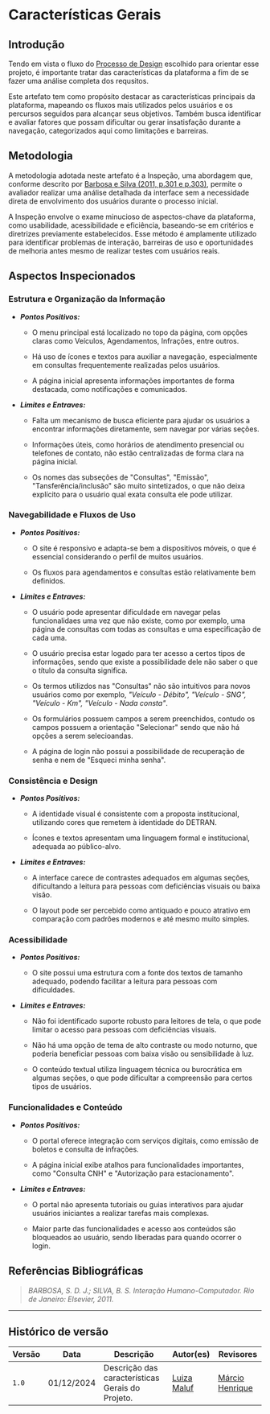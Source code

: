 # __Características Gerais__

## __Introdução__

Tendo em vista o fluxo do [Processo de Design](../planejamento/processoDesign.md#engenharia-de-usabilidade-de-mayhew) escolhido para orientar esse projeto, é importante tratar das características da plataforma a fim de se fazer uma análise completa dos requsitos. 

Este artefato tem como propósito destacar as características principais da plataforma, mapeando os fluxos mais utilizados pelos usuários e os percursos seguidos para alcançar seus objetivos. Também busca identificar e avaliar fatores que possam dificultar ou gerar insatisfação durante a navegação, categorizados aqui como limitações e barreiras.


## __Metodologia__

A metodologia adotada neste artefato é a Inspeção, uma abordagem que, conforme descrito por [Barbosa e Silva (2011, p.301 e p.303)](referencias/metdCaracPlata.png), permite o avaliador realizar uma análise detalhada da interface sem a necessidade direta de envolvimento dos usuários durante o processo inicial.

A Inspeção envolve o exame minucioso de aspectos-chave da plataforma, como usabilidade, acessibilidade e eficiência, baseando-se em critérios e diretrizes previamente estabelecidos. Esse método é amplamente utilizado para identificar problemas de interação, barreiras de uso e oportunidades de melhoria antes mesmo de realizar testes com usuários reais.


## __Aspectos Inspecionados__

### __Estrutura e Organização da Informação__

- __*Pontos Positivos:*__

    - O menu principal está localizado no topo da página, com opções claras como Veículos, Agendamentos, Infrações, entre outros.

    - Há uso de ícones e textos para auxiliar a navegação, especialmente em consultas frequentemente realizadas pelos usuários.
    
    - A página inicial apresenta informações importantes de forma destacada, como notificações e comunicados.

- __*Limites e Entraves:*__

    - Falta um mecanismo de busca eficiente para ajudar os usuários a encontrar informações diretamente, sem navegar por várias seções.
        
    - Informações úteis, como horários de atendimento presencial ou telefones de contato, não estão centralizadas de forma clara na página inicial.

    - Os nomes das subseções de "Consultas", "Emissão", "Tansferência/inclusão" são muito sintetizados, o que não deixa explícito para o usuário qual exata consulta ele pode utilizar.

### __Navegabilidade e Fluxos de Uso__

- __*Pontos Positivos:*__
        
    - O site é responsivo e adapta-se bem a dispositivos móveis, o que é essencial considerando o perfil de muitos usuários.
        
    - Os fluxos para agendamentos e consultas estão relativamente bem definidos.

- __*Limites e Entraves:*__
        
    - O usuário pode apresentar dificuldade em navegar pelas funcionalidaes uma vez que não existe, como  por exemplo, uma página de consultas com todas as consultas e uma especificação de cada uma.

    - O usuário precisa estar logado para ter acesso a certos tipos de informações, sendo que existe a possibilidade dele não saber o que o título da consulta significa.

    - Os termos utilizdos nas "Consultas" não são intuitivos para novos usuários como por exemplo, _"Veículo - Débito", "Veículo - SNG", "Veículo - Km", "Veículo - Nada consta"_.

    - Os formulários possuem campos a serem preenchidos, contudo os campos possuem a orientação "Selecionar" sendo que não há opções a serem selecioandas.

    - A página de login não possui a possibilidade de recuperação de senha e nem de "Esqueci minha senha".


### __Consistência e Design__

- __*Pontos Positivos:*__

    - A identidade visual é consistente com a proposta institucional, utilizando cores que remetem à identidade do DETRAN.
        
    - Ícones e textos apresentam uma linguagem formal e institucional, adequada ao público-alvo.

- __*Limites e Entraves:*__
        
    - A interface carece de contrastes adequados em algumas seções, dificultando a leitura para pessoas com deficiências visuais ou baixa visão.

    - O layout pode ser percebido como antiquado e pouco atrativo em comparação com padrões modernos e até mesmo muito simples.

### __Acessibilidade__

- __*Pontos Positivos:*__
        
    - O site possui uma estrutura com a fonte dos textos de tamanho adequado, podendo facilitar a leitura para pessoas com dificuldades.

    
- __*Limites e Entraves:*__
        
    - Não foi identificado suporte robusto para leitores de tela, o que pode limitar o acesso para pessoas com deficiências visuais.

    - Não há uma opção de tema de alto contraste ou modo noturno, que poderia beneficiar pessoas com baixa visão ou sensibilidade à luz.

    - O conteúdo textual utiliza linguagem técnica ou burocrática em algumas seções, o que pode dificultar a compreensão para certos tipos de usuários.


### __Funcionalidades e Conteúdo__

- __*Pontos Positivos:*__

    - O portal oferece integração com serviços digitais, como emissão de boletos e consulta de infrações.

    - A página inicial exibe atalhos para funcionalidades importantes, como "Consulta CNH" e "Autorização para estacionamento".

- __*Limites e Entraves:*__
        
    - O portal não apresenta tutoriais ou guias interativos para ajudar usuários iniciantes a realizar tarefas mais complexas.

    - Maior parte das funcionalidades e acesso aos conteúdos são bloqueados ao usuário, sendo liberadas para quando ocorrer o login.


## __Referências Bibliográficas__

>_BARBOSA, S. D. J.; SILVA, B. S. Interação Humano-Computador. Rio de Janeiro: Elsevier, 2011._

---

## __Histórico de versão__

| Versão |    Data    |      Descrição      |             Autor(es)                        | Revisores |
|--------|------------|---------------------|----------------------------------------------|-----------|
| `1.0`  | 01/12/2024 | Descrição das características Gerais do Projeto. | [Luiza Maluf](https://github.com/LuizaMaluf) | [Márcio Henrique](https://github.com/DeM4rcio) |